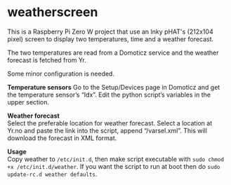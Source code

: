 # weatherscreen
This is a Raspberry Pi Zero W project that use an Inky pHAT's (212x104 pixel) screen to display two temperatures, time and a weather forecast.

The two temperatures are read from a Domoticz service and the weather forecast is fetched from Yr. 

Some minor configuration is needed. 

<b>Temperature sensors</b>
Go to the Setup/Devices page in Domoticz and get the temperature sensor’s “Idx”. Edit the python script’s variables in the upper section.<br/>

<b>Weather forecast</b><br/>
Select the preferable location for weather forecast. Select a location at Yr.no and paste the link into the script, append “/varsel.xml”. This will download the forecast in XML format.

<b>Usage</b></br>
Copy weather to `/etc/init.d`, then make script executable with `sudo chmod +x /etc/init.d/weather`. If you want the script to run at boot then do `sudo update-rc.d weather defaults`.
